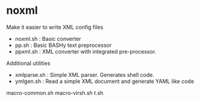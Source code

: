 # noxml

Make it easier to write XML config files

- noxml.sh : Basic converter
- pp.sh : Basic BASHy text preprocessor
- ppxml.sh : XML converter with integrated pre-processor.

Additional utilities

- xmlparse.sh : Simple XML parser.  Generates shell code.
- ymlgen.sh : Read a simple XML document and generate YAML like code



macro-common.sh
macro-virsh.sh
t.sh
